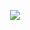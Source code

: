 <p align="center">
  <a href="https://skillicons.dev">
    <img src="https://skillicons.dev/icons?i=git,arduino,docker,c,bash,cmake,css,discord,flask,github,gmail,html,java,kali,linux,md,matlab,mongodb,nodejs,obsidian,postman,py,react,svg,twitter,vscode,windows" />
  </a>
</p>
